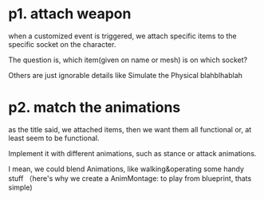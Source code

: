 # p1. attach weapon
when a customized event is triggered, we attach specific items to the specific socket on the character.

The question is, which item(given on name or mesh) is on which socket?

Others are just ignorable details like Simulate the Physical blahblhablah

# p2. match the animations
as the title said, we attached items, then we want them all functional or, at least seem to be functional.

Implement it with different animations, such as stance or attack animations. 

I mean, we could blend Animations, like walking&operating some handy stuff
（here's why we create a AnimMontage: to play from blueprint, thats simple)
